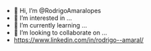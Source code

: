 - 👋 Hi, I’m @RodrigoAmaralopes
- 👀 I’m interested in ...
- 🌱 I’m currently learning ...
- 💞️ I’m looking to collaborate on ...
- https://www.linkedin.com/in/rodrigo--amaral/

<!---
RodrigoAmaralopes/RodrigoAmaralopes is a ✨ special ✨ repository because its `README.md` (this file) appears on your GitHub profile.
You can click the Preview link to take a look at your changes.
--->
